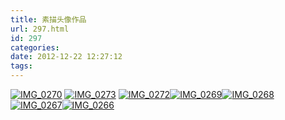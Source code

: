 ```yaml
---
title: 素描头像作品
url: 297.html
id: 297
categories:
date: 2012-12-22 12:27:12
tags:
---
```


[![IMG_0270](http://www.psdpi.com/blog/wp-content/uploads/2015/12/IMG_0270-e1449114106518-768x1024.jpg)](http://www.psdpi.com/blog/wp-content/uploads/2015/12/IMG_0270-e1449114106518.jpg) [![IMG_0273](http://www.psdpi.com/blog/wp-content/uploads/2015/12/IMG_0273-e1449114068499-768x1024.jpg)](http://www.psdpi.com/blog/wp-content/uploads/2015/12/IMG_0273-e1449114068499.jpg) [![IMG_0272](http://www.psdpi.com/blog/wp-content/uploads/2015/12/IMG_0272-e1449114085522-768x1024.jpg)](http://www.psdpi.com/blog/wp-content/uploads/2015/12/IMG_0272-e1449114085522.jpg)[![IMG_0269](http://www.psdpi.com/blog/wp-content/uploads/2015/12/IMG_0269-e1449114121271-768x1024.jpg)](http://www.psdpi.com/blog/wp-content/uploads/2015/12/IMG_0269-e1449114121271.jpg)[![IMG_0268](http://www.psdpi.com/blog/wp-content/uploads/2015/12/IMG_0268-e1449114137848-768x1024.jpg)](http://www.psdpi.com/blog/wp-content/uploads/2015/12/IMG_0268-e1449114137848.jpg)[![IMG_0267](http://www.psdpi.com/blog/wp-content/uploads/2015/12/IMG_0267-e1449114152131-768x1024.jpg)](http://www.psdpi.com/blog/wp-content/uploads/2015/12/IMG_0267-e1449114152131.jpg)[![IMG_0266](http://www.psdpi.com/blog/wp-content/uploads/2015/12/IMG_0266-e1449114174409-768x1024.jpg)](http://www.psdpi.com/blog/wp-content/uploads/2015/12/IMG_0266-e1449114174409.jpg)